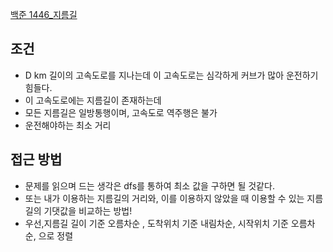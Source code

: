 [백준 1446_지름길](https://www.acmicpc.net/problem/1446)

## 조건
- D km 길이의 고속도로를 지나는데 이 고속도로는 심각하게 커브가 많아 운전하기 힘들다.
- 이 고속도로에는 지름길이 존재하는데
- 모든 지름길은 일방통행이며, 고속도로 역주행은 불가
- 운전해야하는 최소 거리


## 접근 방법
- 문제를 읽으며 드는 생각은 dfs를 통하여 최소 값을 구하면 될 것같다.
- 또는 내가 이용하는 지름길의 거리와, 이를 이용하지 않았을 때 이용할 수 있는 지름길의 기댓값을 비교하는 방법!
- 우선,지름길 길이 기준 오름차순 , 도착위치 기준 내림차순, 시작위치 기준 오름차순, 으로 정렬